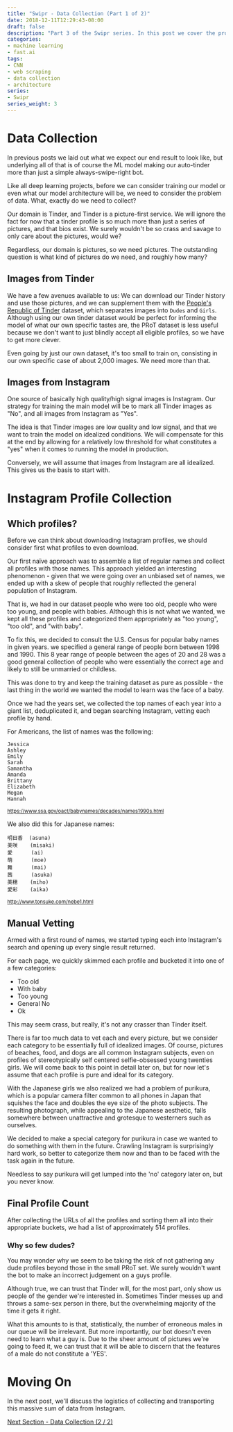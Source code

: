 ```yaml
---
title: "Swipr - Data Collection (Part 1 of 2)"
date: 2018-12-11T12:29:43-08:00
draft: false
description: "Part 3 of the Swipr series. In this post we cover the problem of data collection."
categories:
- machine learning
- fast.ai
tags:
- CNN
- web scraping
- data collection
- architecture
series:
- Swipr
series_weight: 3
---
```


# Data Collection

In previous posts we laid out what we expect our end result to look like, but underlying all of that is of course the ML model making our auto-tinder more than just a simple always-swipe-right bot.

Like all deep learning projects, before we can consider training our model or even what our model architecture will be, we need to consider the problem of data. What, exactly do we need to collect?

Our domain is Tinder, and Tinder is a picture-first service. We will ignore the fact for now that a tinder profile is so much more than just a series of pictures, and that bios exist. We surely wouldn't be so crass and savage to only care about the pictures, would we?

Regardless, our domain is pictures, so we need pictures. The outstanding question is what kind of pictures do we need, and roughly how many?


## Images from Tinder
We have a few avenues available to us: We can download our Tinder history and use those pictures, and we can supplement them with the [People's Republic of Tinder](https://www.kaggle.com/chrisroths/peoples-republic-of-tinder-1) dataset, which separates images into `Dudes` and `Girls`. Although using our own tinder dataset would be perfect for informing the model of what our own specific tastes are, the PRoT dataset is less useful because we don't want to just blindly accept all eligible profiles, so we have to get more clever.

Even going by just our own dataset, it's too small to train on, consisting in our own specific case of about 2,000 images. We need more than that.

## Images from Instagram

One source of basically high quality/high signal images is Instagram. Our strategy for training the main model will be to mark all Tinder images as "No", and all images from Instagram as "Yes".

The idea is that Tinder images are low quality and low signal, and that we want to train the model on idealized conditions. We will compensate for this at the end by allowing for a relatively low threshold for what constitutes a "yes" when it comes to running the model in production.

Conversely, we will assume that images from Instagram are all idealized. This gives us the basis to start with.


# Instagram Profile Collection

## Which profiles?

Before we can think about downloading Instagram profiles, we should consider first what profiles to even download. 

Our first naïve approach was to assemble a list of regular names and collect all profiles with those names. This approach yielded an interesting phenomenon - given that we were going over an unbiased set of names, we ended up with a skew of people that roughly reflected the general population of Instagram.

That is, we had in our dataset people who were too old, people who were too young, and people with babies. Although this is not what we wanted, we kept all these profiles and categorized them appropriately as "too young", "too old", and "with baby".

To fix this, we decided to consult the U.S. Census for popular baby names in given years. we specified a general range of people born between 1998 and 1990. This 8 year range of people between the ages of 20 and 28 was a good general collection of people who were essentially the correct age and likely to still be unmarried or childless. 

This was done to try and keep the training dataset as pure as possible - the last thing in the world we wanted the model to learn was the face of a baby. 

Once we had the years set, we collected the top names of each year into a giant list, deduplicated it, and began searching Instagram, vetting each profile by hand.

For Americans, the list of names was the following:

    Jessica
    Ashley
    Emily
    Sarah
    Samantha
    Amanda
    Brittany
    Elizabeth
    Megan
    Hannah
<small>https://www.ssa.gov/oact/babynames/decades/names1990s.html</small>

We also did this for Japanese names:

    明日香  (asuna)
    美咲    (misaki)
    愛      (ai)
    萌      (moe)
    舞      (mai)
    茜      (asuka)
    美穂    (miho)
    愛彩    (aika)
<small>http://www.tonsuke.com/nebe1.html</small>


## Manual Vetting

Armed with a first round of names, we started typing each into Instagram's search and opening up every single result returned.

For each page, we quickly skimmed each profile and bucketed it into one of a few categories:

* Too old
* With baby
* Too young
* General No
* Ok

This may seem crass, but really, it's not any crasser than Tinder itself.

There is far too much data to vet each and every picture, but we consider each category to be essentially full of idealized images. Of course, pictures of beaches, food, and dogs are all common Instagram subjects, even on profiles of stereotypically self centered selfie-obsessed young twenties girls. We will come back to this point in detail later on, but for now let's assume that each profile is pure and ideal for its category.

With the Japanese girls we also realized we had a problem of purikura, which is a popular camera filter common to all phones in Japan that squishes the face and doubles the eye size of the photo subjects. The resulting photograph, while appealing to the Japanese aesthetic, falls somewhere between unattractive and grotesque to westerners such as ourselves.

We decided to make a special category for purikura in case we wanted to do something with them in the future. Crawling Instagram is surprisingly hard work, so better to categorize them now and than to be faced with the task again in the future.

Needless to say purikura will get lumped into the 'no' category later on, but you never know.

## Final Profile Count

After collecting the URLs of all the profiles and sorting them all into their appropriate buckets, we had a list of approximately 514 profiles.

### Why so few dudes?

You may wonder why we seem to be taking the risk of not gathering any dude profiles beyond those in the small PRoT set. We surely wouldn't want the bot to make an incorrect judgement on a guys profile. 

Although true, we can trust that Tinder will, for the most part, only show us people of the gender we're interested in. Sometimes Tinder messes up and throws a same-sex person in there, but the overwhelming majority of the time it gets it right. 

What this amounts to is that, statistically, the number of erroneous males in our queue will be irrelevant. But more importantly, our bot doesn't even need to learn what a guy is. Due to the sheer amount of pictures we're going to feed it, we can trust that it will be able to discern that the features of a male do not constitute a 'YES'.

# Moving On

In the next post, we'll discuss the logistics of collecting and transporting this massive sum of data from Instagram.


[Next Section - Data Collection (2 / 2)](/posts/ml/swipr04)